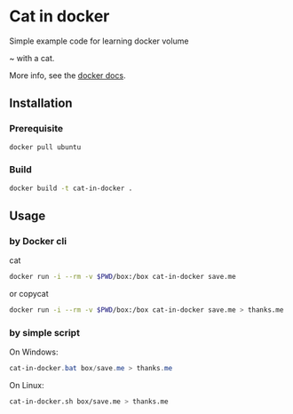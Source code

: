 # Cat in docker

Simple example code for learning docker volume

~ with a cat.

More info, see the [docker docs](https://docs.docker.com/).

## Installation

### Prerequisite

```sh
docker pull ubuntu
```

### Build

```sh
docker build -t cat-in-docker .
```

## Usage

### by Docker cli

cat

```sh
docker run -i --rm -v $PWD/box:/box cat-in-docker save.me
```

or copycat

```sh
docker run -i --rm -v $PWD/box:/box cat-in-docker save.me > thanks.me
```

### by simple script

On Windows:

```powershell
cat-in-docker.bat box/save.me > thanks.me
```

On Linux:

```sh
cat-in-docker.sh box/save.me > thanks.me
```